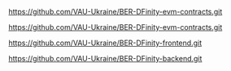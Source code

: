 https://github.com/VAU-Ukraine/BER-DFinity-evm-contracts.git

https://github.com/VAU-Ukraine/BER-DFinity-evm-contracts.git

https://github.com/VAU-Ukraine/BER-DFinity-frontend.git

https://github.com/VAU-Ukraine/BER-DFinity-backend.git
